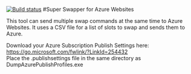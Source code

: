 [![Build status](https://ci.appveyor.com/api/projects/status/o4v4klplfrd2vel1?svg=true)](https://ci.appveyor.com/project/michielpost/azurewebsitessuperswapper)
#Super Swapper for Azure Websites

This tool can send multiple swap commands at the same time to Azure Websites. It uses a CSV file for a list of slots to swap and sends them to Azure.

Download your Azure Subscription Publish Settings here: https://go.microsoft.com/fwlink/?LinkId=254432  
Place the .publishsettings file in the same directory as DumpAzurePublishProfiles.exe